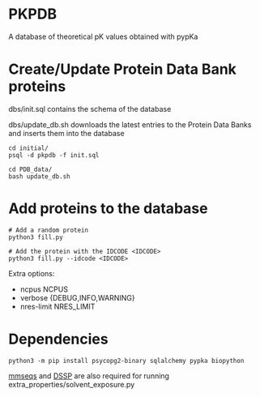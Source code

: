 # PKPDB

A database of theoretical pK values obtained with pypKa

# Create/Update Protein Data Bank proteins

dbs/init.sql contains the schema of the database

dbs/update_db.sh downloads the latest entries to the Protein Data Banks and inserts them into the database

```
cd initial/
psql -d pkpdb -f init.sql

cd PDB_data/
bash update_db.sh
```

# Add proteins to the database

```
# Add a random protein
python3 fill.py

# Add the protein with the IDCODE <IDCODE>
python3 fill.py --idcode <IDCODE>
```

Extra options:
- ncpus NCPUS
- verbose {DEBUG,INFO,WARNING}
- nres-limit NRES_LIMIT

# Dependencies

```
python3 -m pip install psycopg2-binary sqlalchemy pypka biopython
```

[mmseqs](https://github.com/soedinglab/MMseqs2) and [DSSP](https://github.com/cmbi/dssp) are also required for running extra_properties/solvent_exposure.py